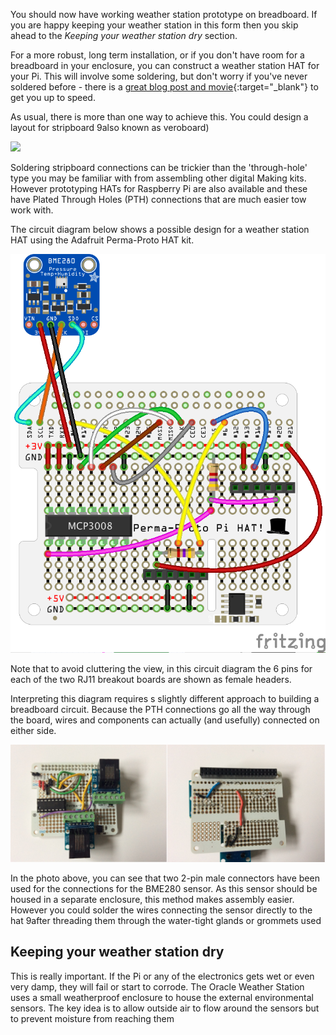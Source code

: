 You should now have working weather station prototype on breadboard. If you are happy keeping your weather station in this form then you skip ahead to the *Keeping your weather station dry* section.


For a more robust, long term installation, or if you don't have room for a breadboard in your enclosure, you can construct a weather station HAT for your Pi. This will involve some soldering, but don't worry if you've never soldered before - there is a [great blog post and movie](https://www.raspberrypi.org/blog/getting-started-soldering/){:target="_blank"} to get you up to speed.

As usual, there is more than one way to achieve this. You could design a layout for stripboard 9also known as veroboard)

![](https://upload.wikimedia.org/wikipedia/commons/5/50/VEROBOARD_sample.jpg)

Soldering stripboard connections can be trickier than the 'through-hole' type you may be familiar with from assembling other digital Making kits. However prototyping HATs for Raspberry Pi are also available and these have Plated Through Holes (PTH) connections that are much easier tow work with.

The circuit diagram below shows a possible design for a weather station HAT using the Adafruit Perma-Proto HAT kit.

![](images/final_circuit_strip_bb.png)

Note that to avoid cluttering the view, in this circuit diagram the 6 pins for each of the two RJ11 breakout boards are shown as female headers.

Interpreting this diagram requires s slightly different approach to building a breadboard circuit. Because the PTH connections go all the way through the board, wires and components can actually (and usefully) connected on either side.

![](images/weatherHAT_combi.png)

In the photo above, you can see that two 2-pin male connectors have been used for the connections for the BME280 sensor. As this sensor should be housed in a separate enclosure, this method makes assembly easier. However you could solder the wires connecting the sensor directly to the hat 9after threading them through the water-tight glands or grommets used
## Keeping your weather station dry

This is really important. If the Pi or any of the electronics gets wet or even very damp, they will fail or start to corrode. The Oracle Weather Station uses a small weatherproof enclosure to house the external environmental sensors. The key idea is to allow outside air to flow around the sensors but to prevent moisture from reaching them
